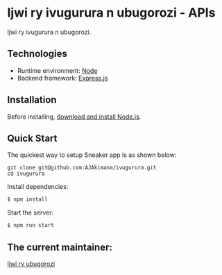 # Ijwi ry ivugurura n ubugorozi - APIs

Ijwi ry ivugurura n ubugorozi.

## Technologies

- Runtime environment: [Node](https://nodejs.org/)
- Backend framework: [Express.js](https://expressjs.com/)

## Installation

Before installing, [download and install Node.js](https://nodejs.org/en/download/).

## Quick Start

The quickest way to setup Sneaker app is as shown below:

```
git clone git@github.com:AJAkimana/ivugurura.git
cd ivugurura
```

Install dependencies:

```bash
$ npm install
```

Start the server:

```bash
$ npm run start
```

## The current maintainer:

[Ijwi ry ubugorozi](http://www.reformationvoice.org)
